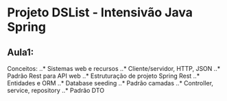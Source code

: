 # Projeto DSList - Intensivão Java Spring

## Aula1:
Conceitos:
..* Sistemas web e recursos
..* Cliente/servidor, HTTP, JSON
..* Padrão Rest para API web
..* Estruturação de projeto Spring Rest
..* Entidades e ORM
..* Database seeding
..* Padrão camadas
..* Controller, service, repository
..* Padrão DTO
